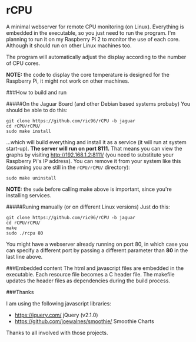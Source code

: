# rCPU
A minimal webserver for remote CPU monitoring (on Linux).  Everything is embedded in the executable, so you just need to run the program.  I'm planning to run it on my Raspberry Pi 2 to monitor the use of each core.  Although it should run on other Linux machines too.

The program will automatically adjust the display according to the number of CPU cores.

**NOTE:** the code to display the core temperature is designed for the Raspberry Pi, it might not work on other machines.

###How to build and run

#####On the Jaguar Board (and other Debian based systems probaby)
You should be able to do this:
``` 
git clone https://github.com/ric96/rCPU -b jaguar
cd rCPU/rCPU/
sudo make install
```
...which will build everything and install it as a service (it will run at system start-up).  **The server will run on port 8111.** That means you can view the graphs by visiting http://192.168.1.2:8111/ (you need to substitute your Raspberry Pi's IP address). You can remove it from your system like this (assuming you are still in the `rCPU/rCPU/` directory):
```
sudo make uninstall
```

**NOTE:** the `sudo` before calling make above is important, since you're installing services.

#####Runing manually (or on different Linux versions)
Just do this:

```
git clone https://github.com/ric96/rCPU -b jaguar
cd rCPU/rCPU/
make
sudo ./rcpu 80
```

You might have a webserver already running on port 80, in which case you can specify a different port by passing a different parameter than **80** in the last line above.

###Embedded content
The html and javascript files are embedded in the executable.  Each resource file becomes a C header file.  The makefile updates the header files as dependencies during the build process.

###Thanks

I am using the following javascript libraries:
- https://jquery.com/ jQuery (v2.1.0)
- https://github.com/joewalnes/smoothie/ Smoothie Charts 

Thanks to all involved with those projects.
